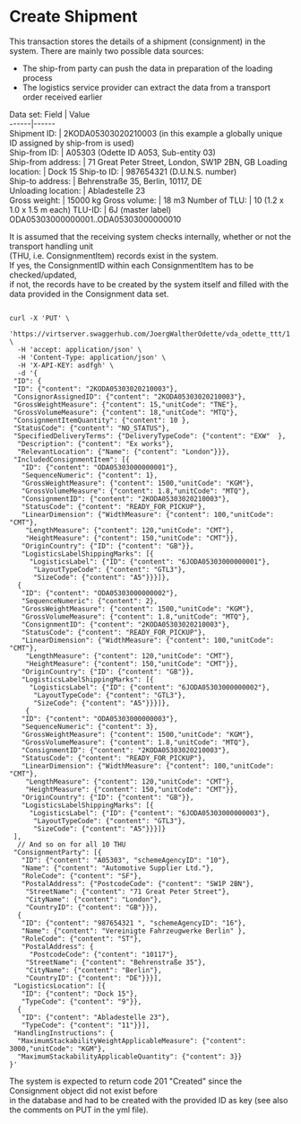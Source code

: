 # Create Shipment

This transaction stores the details of a shipment (consignment) in the system.
There are mainly two possible data sources:   
* The ship-from party can push the data in preparation of the loading process 
* The logistics service provider can extract the data from a transport order received earlier    

Data set:
Field | Value  
------|------   
Shipment ID: | 2KODA05303020210003 (in this example a globally unique ID assigned by ship-from is used)  
Ship-from ID: | A05303 (Odette ID A053, Sub-entity 03)   
Ship-from address: | 71 Great Peter Street, London, SW1P 2BN, GB
Loading location: | Dock 15
Ship-to ID: | 987654321 (D.U.N.S. number)  
Ship-to address: | Behrenstraße 35, Berlin, 10117, DE   
Unloading location: | Abladestelle 23   
Gross weight: | 15000 kg
Gross volume: | 18 m3
Number of TLU: | 10 (1.2 x 1.0 x 1.5 m each) 
TLU-ID: | 6J (master label) ODA05303000000001..ODA05303000000010    
    
It is assumed that the receiving system checks internally, whether or not the transport handling unit    
(THU, i.e. ConsignmentItem) records exist in the system.    
If yes, the ConsignmentID within each ConsignmentItem has to be checked/updated,   
if not, the records have to be created by the system itself and filled with the data provided in the Consignment data set.    

```

curl -X 'PUT' \
  'https://virtserver.swaggerhub.com/JoergWaltherOdette/vda_odette_ttt/1.0.0/consignments/2KODA05303020210003' \
  -H 'accept: application/json' \
  -H 'Content-Type: application/json' \
  -H 'X-API-KEY: asdfgh' \
  -d '{
 "ID": {
 "ID": {"content": "2KODA05303020210003"},
 "ConsignorAssignedID": {"content": "2KODA05303020210003"},
 "GrossWeightMeasure": {"content": 15,"unitCode": "TNE"},
 "GrossVolumeMeasure": {"content": 18,"unitCode": "MTQ"},
 "ConsignmentItemQuantity": {"content": 10 },
 "StatusCode": {"content": "NO_STATUS"},
 "SpecifiedDeliveryTerms": {"DeliveryTypeCode": {"content": "EXW"  },
  "Description": {"content": "Ex works"},
  "RelevantLocation": {"Name": {"content": "London"}}},
 "IncludedConsignmentItem": [{
   "ID": {"content": "ODA05303000000001"},
   "SequenceNumeric": {"content": 1},
   "GrossWeightMeasure": {"content": 1500,"unitCode": "KGM"},
   "GrossVolumeMeasure": {"content": 1.8,"unitCode": "MTQ"},
   "ConsignmentID": {"content": "2KODA05303020210003"},
   "StatusCode": {"content": "READY_FOR_PICKUP"},
   "LinearDimension": {"WidthMeasure": {"content": 100,"unitCode": "CMT"},
    "LengthMeasure": {"content": 120,"unitCode": "CMT"},
    "HeightMeasure": {"content": 150,"unitCode": "CMT"}},
   "OriginCountry": {"ID": {"content": "GB"}},
   "LogisticsLabelShippingMarks": [{
     "LogisticsLabel": {"ID": {"content": "6JODA05303000000001"},
      "LayoutTypeCode": {"content": "GTL3"},
      "SizeCode": {"content": "A5"}}}]},
  {
   "ID": {"content": "ODA05303000000002"},
   "SequenceNumeric": {"content": 2},
   "GrossWeightMeasure": {"content": 1500,"unitCode": "KGM"},
   "GrossVolumeMeasure": {"content": 1.8,"unitCode": "MTQ"},
   "ConsignmentID": {"content": "2KODA05303020210003"},
   "StatusCode": {"content": "READY_FOR_PICKUP"},
   "LinearDimension": {"WidthMeasure": {"content": 100,"unitCode": "CMT"},
    "LengthMeasure": {"content": 120,"unitCode": "CMT"},
    "HeightMeasure": {"content": 150,"unitCode": "CMT"}},
   "OriginCountry": {"ID": {"content": "GB"}},
   "LogisticsLabelShippingMarks": [{
     "LogisticsLabel": {"ID": {"content": "6JODA05303000000002"},
      "LayoutTypeCode": {"content": "GTL3"},
      "SizeCode": {"content": "A5"}}}]},
    {
   "ID": {"content": "ODA05303000000003"},
   "SequenceNumeric": {"content": 3},
   "GrossWeightMeasure": {"content": 1500,"unitCode": "KGM"},
   "GrossVolumeMeasure": {"content": 1.8,"unitCode": "MTQ"},
   "ConsignmentID": {"content": "2KODA05303020210003"},
   "StatusCode": {"content": "READY_FOR_PICKUP"},
   "LinearDimension": {"WidthMeasure": {"content": 100,"unitCode": "CMT"},
    "LengthMeasure": {"content": 120,"unitCode": "CMT"},
    "HeightMeasure": {"content": 150,"unitCode": "CMT"}},
   "OriginCountry": {"ID": {"content": "GB"}},
   "LogisticsLabelShippingMarks": [{
     "LogisticsLabel": {"ID": {"content": "6JODA05303000000003"},
      "LayoutTypeCode": {"content": "GTL3"},
      "SizeCode": {"content": "A5"}}}]}
 ], 
  // And so on for all 10 THU
 "ConsignmentParty": [{
   "ID": {"content": "A05303", "schemeAgencyID": "10"},
   "Name": {"content": "Automotive Supplier Ltd."},
   "RoleCode": {"content": "SF"},
   "PostalAddress": {"PostcodeCode": {"content": "SW1P 2BN"},
    "StreetName": {"content": "71 Great Peter Street"},
    "CityName": {"content": "London"},
    "CountryID": {"content": "GB"}}},
  {
   "ID": {"content": "987654321 ", "schemeAgencyID": "16"},
   "Name": {"content": "Vereinigte Fahrzeugwerke Berlin" },
   "RoleCode": {"content": "ST"},
   "PostalAddress": {
     "PostcodeCode": {"content": "10117"},
    "StreetName": {"content": "Behrenstraße 35"},
    "CityName": {"content": "Berlin"},
    "CountryID": {"content": "DE"}}}],
 "LogisticsLocation": [{
   "ID": {"content": "Dock 15"},
   "TypeCode": {"content": "9"}},
  {
   "ID": {"content": "Abladestelle 23"},
   "TypeCode": {"content": "11"}}],
 "HandlingInstructions": {
  "MaximumStackabilityWeightApplicableMeasure": {"content": 3000,"unitCode": "KGM"},
  "MaximumStackabilityApplicableQuantity": {"content": 3}}
}'
```   
The system is expected to return code 201 "Created" since the Consignment object did not exist before   
in the database and had to be created with the provided ID as key (see also the comments on PUT in the yml file).   


